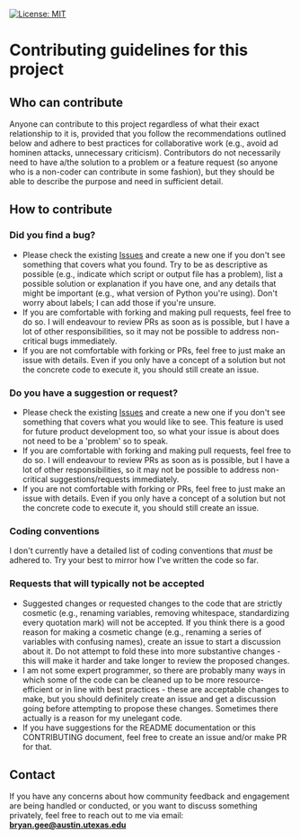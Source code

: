 [![License: MIT](https://img.shields.io/badge/License-MIT-yellow.svg)](https://opensource.org/licenses/MIT)

# Contributing guidelines for this project

## Who can contribute
Anyone can contribute to this project regardless of what their exact relationship to it is, provided that you follow the recommendations outlined below and adhere to best practices for collaborative work (e.g., avoid ad hominen attacks, unnecessary criticism). Contributors do not necessarily need to have a/the solution to a problem or a feature request (so anyone who is a non-coder can contribute in some fashion), but they should be able to describe the purpose and need in sufficient detail.

## How to contribute
### Did you find a bug?
* Please check the existing [Issues](https://github.com/utlibraries/research-data-discovery/issues) and create a new one if you don't see something that covers what you found. Try to be as descriptive as possible (e.g., indicate which script or output file has a problem), list a possible solution or explanation if you have one, and any details that might be important (e.g., what version of Python you're using). Don't worry about labels; I can add those if you're unsure.
* If you are comfortable with forking and making pull requests, feel free to do so. I will endeavour to review PRs as soon as is possible, but I have a lot of other responsibilities, so it may not be possible to address non-critical bugs immediately. 
* If you are not comfortable with forking or PRs, feel free to just make an issue with details. Even if you only have a concept of a solution but not the concrete code to execute it, you should still create an issue.

### Do you have a suggestion or request?
* Please check the existing [Issues](https://github.com/utlibraries/research-data-discovery/issues) and create a new one if you don't see something that covers what you would like to see. This feature is used for future product development too, so what your issue is about does not need to be a 'problem' so to speak.
* If you are comfortable with forking and making pull requests, feel free to do so. I will endeavour to review PRs as soon as is possible, but I have a lot of other responsibilities, so it may not be possible to address non-critical suggestions/requests immediately. 
* If you are not comfortable with forking or PRs, feel free to just make an issue with details. Even if you only have a concept of a solution but not the concrete code to execute it, you should still create an issue.

### Coding conventions
I don't currently have a detailed list of coding conventions that *must* be adhered to. Try your best to mirror how I've written the code so far.

### Requests that will typically not be accepted
* Suggested changes or requested changes to the code that are strictly cosmetic (e.g., renaming variables, removing whitespace, standardizing every quotation mark) will not be accepted. If you think there is a good reason for making a cosmetic change (e.g., renaming a series of variables with confusing names), create an issue to start a discussion about it. Do not attempt to fold these into more substantive changes - this will make it harder and take longer to review the proposed changes.
* I am not some expert programmer, so there are probably many ways in which some of the code can be cleaned up to be more resource-efficient or in line with best practices - these are acceptable changes to make, but you should definitely create an issue and get a discussion going before attempting to propose these changes. Sometimes there actually is a reason for my unelegant code.
* If you have suggestions for the README documentation or this CONTRIBUTING document, feel free to create an issue and/or make PR for that.

## Contact
If you have any concerns about how community feedback and engagement are being handled or conducted, or you want to discuss something privately, feel free to reach out to me via email: **[bryan.gee@austin.utexas.edu](mailto:bryan.gee@austin.utexas.edu)**